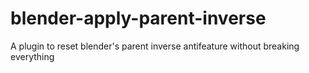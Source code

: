 # blender-apply-parent-inverse

A plugin to reset blender's parent inverse antifeature without breaking everything
